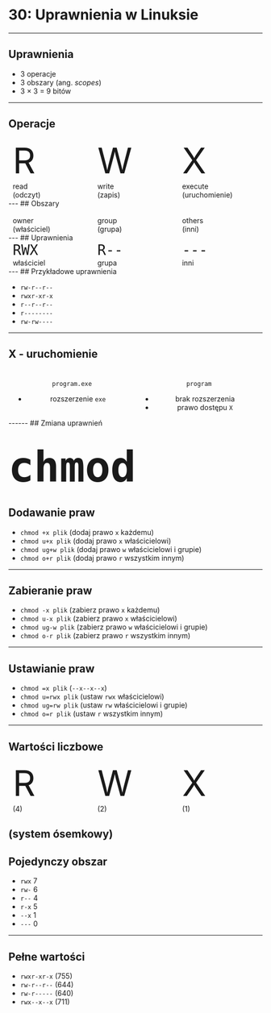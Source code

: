 # 30: Uprawnienia w Linuksie
------
<!-- .slide: data-autofragments -->
## Uprawnienia

- 3 operacje
- 3 obszary (ang. *scopes*)
- 3 × 3 = 9 bitów
---
## Operacje

<div style='display: flex; justify-content: space-around; flex-wrap: wrap;'>
<div style='width: 30%' class=fragment>
<span style='font-size: 5em'>R</span><br>
read<br>
(odczyt)
</div>
<div style='width: 30%' class=fragment>
<span style='font-size: 5em'>W</span><br>
write<br>
(zapis)
</div>
<div style='width: 30%' class=fragment>
<span style='font-size: 5em'>X</span><br>
execute<br>
(uruchomienie)
</div>
</div>
---
## Obszary
<div style='display: flex; justify-content: space-around; flex-wrap: wrap;'>
<div style='width: 30%' class=fragment>
<span style='font-size: 5em' class='fa fa-user'></span><br>
owner<br>
(właściciel)
</div>
<div style='width: 30%' class=fragment>
<span style='font-size: 5em' class='fa fa-users'></span><br>
group<br>
(grupa)
</div>
<div style='width: 30%' class=fragment>
<span style='font-size: 5em' class='fa fa-globe'></span><br>
others<br>
(inni)
</div>
</div>
---
## Uprawnienia
<div style='display: flex; justify-content: space-around; flex-wrap: wrap;'>
<div style='width: 30%' class=fragment>
<code style='font-size: 2em'>RWX</code><br>
właściciel
</div>
<div style='width: 30%' class=fragment>
<code style='font-size: 2em'>R--</code><br>
grupa
</div>
<div style='width: 30%' class=fragment>
<code style='font-size: 2em'>---</code><br>
inni
</div>
</div>
---
<!-- .slide: data-autofragments -->
## Przykładowe uprawnienia

- `rw-r--r--`
- `rwxr-xr-x`
- `r--r--r--`
- `r--------`
- `rw-rw----`
---
## X - uruchomienie

<div style='display: flex; justify-content: space-around;'>
<div style='width: 45%; text-align: center' class=fragment>
  <h3 class='fab fa-windows'></h3>
  <p><i class='fa fa-file'></i> <code>program.exe</code></p>
  <ul>
  <li>rozszerzenie <code>exe</code></li>
  </ul>
</div>
<div style='width: 45%; text-align: center;' class=fragment>
  <h3 class='fab fa-linux'></h3>
  <p><i class='fa fa-file'></i> <code>program</code></p>
  <ul>
  <li>brak rozszerzenia</li>
  <li>prawo dostępu <code>X</code></li>
  </ul>
</div>
</div>
------
## Zmiana uprawnień

<code style='font-size:4em;'>chmod</code>
---
<!-- .slide: data-autofragments -->
## Dodawanie praw

- `chmod +x plik` (dodaj prawo `x` każdemu)
- `chmod u+x plik` (dodaj prawo `x` właścicielowi)
- `chmod ug+w plik` (dodaj prawo `w` właścicielowi i grupie)
- `chmod o+r plik` (dodaj prawo `r` wszystkim innym)
---
<!-- .slide: data-autofragments -->
## Zabieranie praw

- `chmod -x plik` (zabierz prawo `x` każdemu)
- `chmod u-x plik` (zabierz prawo `x` właścicielowi)
- `chmod ug-w plik` (zabierz prawo `w` właścicielowi i grupie)
- `chmod o-r plik` (zabierz prawo `r` wszystkim innym)
---
<!-- .slide: data-autofragments -->
## Ustawianie praw

- `chmod =x plik` (`--x--x--x`)
- `chmod u=rwx plik` (ustaw `rwx` właścicielowi)
- `chmod ug=rw plik` (ustaw `rw` właścicielowi i grupie)
- `chmod o=r plik` (ustaw `r` wszystkim innym)
------
## Wartości liczbowe

<div style='display: flex; justify-content: space-around; flex-wrap: wrap;'>
<div style='width: 30%' class=fragment>
<span style='font-size: 5em'>R</span><br>
(4)
</div>
<div style='width: 30%' class=fragment>
<span style='font-size: 5em'>W</span><br>
(2)
</div>
<div style='width: 30%' class=fragment>
<span style='font-size: 5em'>X</span><br>
(1)
</div>
</div>

(system ósemkowy)
---
<!-- .slide: data-autofragments -->
## Pojedynczy obszar

- `rwx` 7
- `rw-` 6
- `r--` 4
- `r-x` 5
- `--x` 1
- `---` 0
---
<!-- .slide: data-autofragments -->
## Pełne wartości

- `rwxr-xr-x` (755)
- `rw-r--r--` (644)
- `rw-r-----` (640)
- `rwx--x--x` (711)
